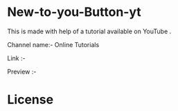 # New-to-you-Button-yt

This is made with help of a tutorial available on YouTube .

Channel name:- Online Tutorials

Link :-

Preview :-

# License


